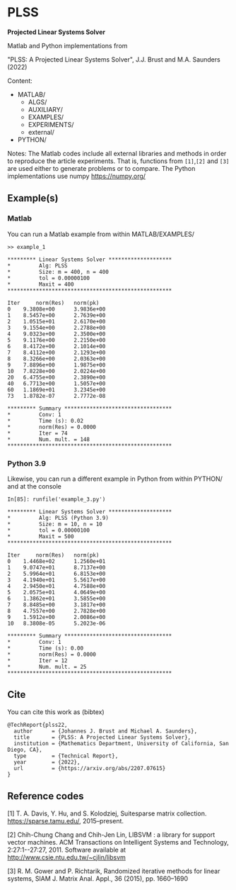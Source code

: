 # PLSS
**Projected Linear Systems Solver**

Matlab and Python implementations from

"PLSS: A Projected Linear Systems Solver", J.J. Brust and M.A. Saunders (2022)

Content:
  * MATLAB/
    * ALGS/
    * AUXILIARY/
    * EXAMPLES/
    * EXPERIMENTS/
    * external/
  * PYTHON/  

Notes: The Matlab codes include all external libraries and methods in order to reproduce the article experiments.
That is, functions from `[1]`,`[2]` and `[3]` are used either to generate problems or to compare. The Python
implementations use numpy https://numpy.org/
    
## Example(s)

### Matlab
You can run a Matlab example from within MATLAB/EXAMPLES/

```
>> example_1

********* Linear Systems Solver ******************** 
*         Alg: PLSS                                  
*         Size: m = 400, n = 400                       
*         tol = 0.00000100                                
*         Maxit = 400                                 
**************************************************** 

Iter 	 norm(Res) 	 norm(pk)   
0 	 9.3808e+00 	 3.9836e+00  
1 	 8.5457e+00 	 2.7639e+00 
2 	 1.0515e+01 	 2.6170e+00 
3 	 9.1554e+00 	 2.2788e+00 
4 	 9.0323e+00 	 2.3500e+00 
5 	 9.1176e+00 	 2.2150e+00 
6 	 8.4172e+00 	 2.1014e+00 
7 	 8.4112e+00 	 2.1293e+00 
8 	 8.3266e+00 	 2.0363e+00 
9 	 7.8896e+00 	 1.9875e+00 
10 	 7.8228e+00 	 2.0224e+00 
20 	 6.4755e+00 	 2.3890e+00 
40 	 6.7713e+00 	 1.5057e+00 
60 	 1.1869e+01 	 3.2345e+00 
73 	 1.8782e-07 	 2.7772e-08 

********* Summary ********************************** 
*         Conv: 1                                   
*         Time (s): 0.02                            
*         norm(Res) = 0.0000                          
*         Iter = 74                                  
*         Num. mult. = 148                            
**************************************************** 
```

### Python 3.9
Likewise, you can run a different example in Python from within PYTHON/
and at the console

```
In[85]: runfile('example_3.py')

********* Linear Systems Solver ********************  
*         Alg: PLSS (Python 3.9)                      
*         Size: m = 10, n = 10                        
*         tol = 0.00000100                                 
*         Maxit = 500                                  
****************************************************  

Iter 	 norm(Res) 	 norm(pk)    
0 	 1.4468e+02 	 1.2560e+01   
1 	 9.0747e+01 	 8.7137e+00  
2 	 5.9964e+01 	 6.8153e+00  
3 	 4.1940e+01 	 5.5617e+00  
4 	 2.9450e+01 	 4.7588e+00  
5 	 2.0575e+01 	 4.0649e+00  
6 	 1.3862e+01 	 3.5855e+00  
7 	 8.8485e+00 	 3.1817e+00  
8 	 4.7557e+00 	 2.7828e+00  
9 	 1.5912e+00 	 2.0086e+00  
10 	 8.3808e-05 	 5.2023e-06  

********* Summary **********************************  
*         Conv: 1                                    
*         Time (s): 0.00                             
*         norm(Res) = 0.0000                           
*         Iter = 12                                   
*         Num. mult. = 25                             
**************************************************** 
```

## Cite
You can cite this work as (bibtex)

```
@TechReport{plss22,
  author      = {Johannes J. Brust and Michael A. Saunders},
  title       = {PLSS: A Projected Linear Systems Solver},
  institution = {Mathematics Department, University of California, San Diego, CA},
  type        = {Technical Report},
  year        = {2022},
  url         = {https://arxiv.org/abs/2207.07615}
}
```

## Reference codes
[1] T. A. Davis, Y. Hu, and S. Kolodziej, Suitesparse matrix collection. https://sparse.tamu.edu/, 2015–present.

[2] Chih-Chung Chang and Chih-Jen Lin, LIBSVM : a library for support vector machines. ACM Transactions on Intelligent Systems and Technology, 2:27:1--27:27, 2011. Software available at http://www.csie.ntu.edu.tw/~cjlin/libsvm

[3] R. M. Gower and P. Richtarik, Randomized iterative methods for linear systems, SIAM
J. Matrix Anal. Appl., 36 (2015), pp. 1660–1690
